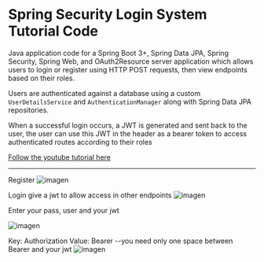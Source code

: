 # Spring Security Login System Tutorial Code

Java application code for a Spring Boot 3+, Spring Data JPA, Spring Security, Spring Web, and OAuth2Resource server application which allows users to login or register using HTTP POST requests, then view endpoints based on their roles.

Users are authenticated against a database using a custom `UserDetailsService` and `AuthenticationManager` along with Spring Data JPA repositories.

When a successful login occurs, a JWT is generated and sent back to the user, the user can use this JWT in the header as a bearer token to access authenticated routes according to their roles

[Follow the youtube tutorial here]()

****************************************************************
Register
![imagen](https://github.com/csgutierm/spring-security-login-system/assets/90303345/e60a9bf5-9e80-4d8a-9a44-d1870c39b4e5)

Login give a jwt to allow access in other endpoints
![imagen](https://github.com/csgutierm/spring-security-login-system/assets/90303345/4ac0cca9-692c-423f-8329-71b60529ff37)

Enter your pass, user and your jwt

![imagen](https://github.com/csgutierm/spring-security-login-system/assets/90303345/add6189c-491c-408f-a011-ba0efef93eaf)

Key: Authorization
Value: Bearer <jwt>  --you need only one space between Bearer and your jwt
![imagen](https://github.com/csgutierm/spring-security-login-system/assets/90303345/c928fcee-5ed2-4f81-9c09-91f9f4397019)


